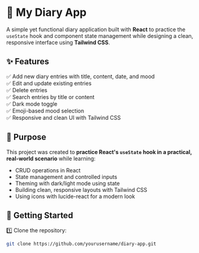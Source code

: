 # 📘 My Diary App

A simple yet functional diary application built with **React** to practice the `useState` hook and component state management while designing a clean, responsive interface using **Tailwind CSS**.

## ✨ Features

✅ Add new diary entries with title, content, date, and mood  
✅ Edit and update existing entries  
✅ Delete entries  
✅ Search entries by title or content  
✅ Dark mode toggle  
✅ Emoji-based mood selection  
✅ Responsive and clean UI with Tailwind CSS

## 🎯 Purpose

This project was created to **practice React's `useState` hook in a practical, real-world scenario** while learning:

- CRUD operations in React
- State management and controlled inputs
- Theming with dark/light mode using state
- Building clean, responsive layouts with Tailwind CSS
- Using icons with lucide-react for a modern look

## 🚀 Getting Started

1️⃣ Clone the repository:
```bash
git clone https://github.com/yourusername/diary-app.git
